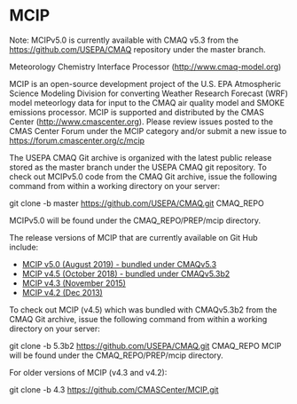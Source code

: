 MCIP
====

Note: MCIPv5.0 is currently available with CMAQ v5.3 from the https://github.com/USEPA/CMAQ repository under the master branch.

Meteorology Chemistry Interface Processor (http://www.cmaq-model.org)

MCIP is an open-source development project of the U.S. EPA Atmospheric Science Modeling Division for converting Weather Research Forecast (WRF) model meteorlogy data for input to the CMAQ air quality model and SMOKE emissions processor. MCIP is supported and distributed by the CMAS Center (http://www.cmascenter.org).  Please review issues posted to the CMAS Center Forum under the MCIP category and/or submit a new issue to https://forum.cmascenter.org/c/mcip

The USEPA CMAQ Git archive is organized with the latest public release stored as the master branch under the USEPA CMAQ git repository. To check out MCIPv5.0 code from the CMAQ Git archive, issue the following command from within a working directory on your server:

git clone -b master https://github.com/USEPA/CMAQ.git CMAQ_REPO

MCIPv5.0 will be found under the CMAQ_REPO/PREP/mcip directory.

The release versions of MCIP that are currently available on Git Hub include:

* [MCIP v5.0 (August 2019) - bundled under CMAQv5.3](https://github.com/USEPA/CMAQ)
* [MCIP v4.5 (October 2018) - bundled under CMAQv5.3b2](https://github.com/USEPA/CMAQ/tree/CMAQv5.3.b2_19Oct2018)
* [MCIP v4.3 (November 2015)](https://github.com/CMASCenter/MCIP/tree/4.3)
* [MCIP v4.2 (Dec 2013)](https://github.com/CMASCenter/MCIP/tree/4.2)

To check out MCIP (v4.5) which was bundled with CMAQv5.3b2 from the CMAQ Git archive, issue the following command from within a working directory on your server:

git clone -b 5.3b2 https://github.com/USEPA/CMAQ.git CMAQ_REPO
MCIP will be found under the CMAQ_REPO/PREP/mcip directory.

For older versions of MCIP (v4.3 and v4.2):

git clone -b 4.3 https://github.com/CMASCenter/MCIP.git

